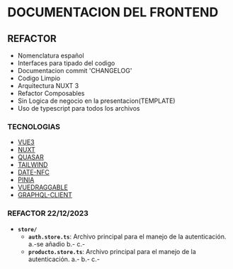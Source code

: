 # DOCUMENTACION DEL FRONTEND

## REFACTOR

- Nomenclatura español
- Interfaces para tipado del codigo
- Documentacion commit 'CHANGELOG'
- Codigo Limpio
- Arquitectura NUXT 3
- Refactor Composables
- Sin Logica de negocio en la presentacion(TEMPLATE)
- Uso de typescript para todos los archivos

### TECNOLOGIAS

- [VUE3](https://vuejs.org/api/composition-api-setup)
- [NUXT](https://nuxt.com/)
- [QUASAR](https://quasar.dev/)
- [TAILWIND](https://tailwindcss.com/)
- [DATE-NFC](https://www.npmjs.com/package/date-fns)
- [PINIA](https://nuxt.com/modules/pinia)
- [VUEDRAGGABLE](https://sortablejs.github.io/Vue.Draggable/#/simple)
- [GRAPHQL-CLIENT](https://nuxt-graphql-client.web.app/)

### REFACTOR 22/12/2023

- **`store/`**
  - **`auth.store.ts`**: Archivo principal para el manejo de la autenticación.
    a.-se añadio
    b.-
    c.-
  - **`producto.store.ts`**: Archivo principal para el manejo de la autenticación.
    a.-
    b.-
    c.-
